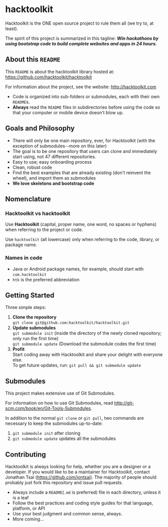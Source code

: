 hacktoolkit
===========

Hacktoolkit is the ONE open source project to rule them all (we try to, at least).

The spirit of this project is summarized in this tagline: _**Win hackathons by using bootstrap code to build complete websites and apps in 24 hours.**_

## About this `README`

This `README` is about the hacktoolkit library hosted at: https://github.com/hacktoolkit/hacktoolkit

For information about the project, see the website: http://hacktoolkit.com

* Code is organized into sub-folders or submodules, each with their own `README`s.
* **Always** read the `README` files in subdirectories before using the code so that your computer or mobile device doesn't blow up.

## Goals and Philosophy

* There will only be one main repository, ever, for Hacktoolkit (with the exception of submodules--more on this later)
* The goal is to be one repository that users can clone and immediately start using, not 47 different repositories.
* Easy to use; easy onboarding process
* Clean, robust code
* Find the best examples that are already existing (don't reinvent the wheel), and import them as submodules
* **We love skeletons and bootstrap code**

## Nomenclature

### Hacktoolkit vs hacktoolkit

Use **Hacktoolkit** (capital, proper name, one word, no spaces or hyphens) when referring to the project or code.

Use `hacktoolkit` (all lowercase) only when referring to the code, library, or package name.

### Names in code

* Java or Android package names, for example, should start with `com.hacktoolkit`
* `htk` is the preferred abbreviation

## Getting Started

Three simple steps:

1. **Clone the repository**  
   `git clone git@github.com:hacktoolkit/hacktoolkit.git`
2. **Update submodules**  
   `git submodule init` (inside the directory of the newly cloned repository; only run the first time)  
   `git submodule update` (Download the submodule codes the first time)
3. **Profit**  
   Start coding away with Hacktoolkit and share your delight with everyone else.  
   To get future updates, run: `git pull && git submodule update`

## Submodules

This project makes extensive use of Git Submodules.

For information on how to use Git Submodules, read <http://git-scm.com/book/en/Git-Tools-Submodules>.

In addition to the normal `git clone` or `git pull`, two commands are necessary to keep the submodules up-to-date:

1. `git submodule init` after cloning
2. `git submodule update` updates all the submodules

## Contributing

Hacktoolkit is always looking for help, whether you are a designer or a developer.
If you would like to be a maintainer for Hacktoolkit, contact Jonathan Tsai (<https://github.com/jontsai>).
The majority of people should probably just fork this repository and issue pull requests.

* Always include a `README`(`.md` is preferred) file in each directory, unless it is a leaf
* Follow the best practices and coding style guides for that language, platform, or API
* Use your best judgment and common sense, always.
* More coming...

